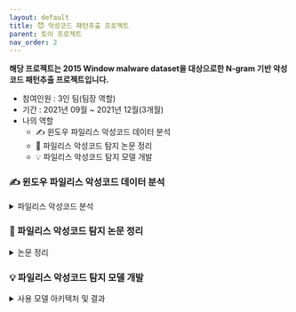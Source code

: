 ```yaml
---
layout: default
title: 😈 악성코드 패턴추출 프로젝트
parent: 토이 프로젝트
nav_order: 2
---
```


**해당 프로젝트는 2015 Window malware dataset을 대상으로한 N-gram 기반 악성코드 패턴추출 프로젝트입니다.**

* 참여인원 : 3인 팀(팀장 역할)
* 기간 : 2021년 09월 ~ 2021년 12월(3개월)
* 나의 역할
  * ✍️ 윈도우 파일리스 악성코드 데이터 분석
  * 📃 파일리스 악성코드 탐지 논문 정리
  * 💡 파일리스 악성코드 탐지 모델 개발

### ✍️ 윈도우 파일리스 악성코드 데이터 분석

<details><summary> 파일리스 악성코드 분석 </summary><div markdown="1">

윈도우에 악성코드가 **메모리**로 삽입되기 위해서는 대부분 Powershell 스크립트를 사용합니다.

**대부분의 탐지는 디스크를 분석하며 탐지**하기에, 메모리상에서만 존재하는 악성코드를 잡기란 쉽지 않습니다.

따라서 우리는 애초에 메모리에 삽입되는 스크립트를 잡아야 하는것이죠!

![p1](../../../assets/img/malware/4.png)

위에서 보이는 Stage는 파일리스 악성코드의 공격 Stage 입니다. 메모리에 악성코드 스크립트가 삽입되기까지 Stage 1,2 에서 우회를 하고 최종적으로 Stage 3에서 실행되죠. 

이러한 공격방법에서는 공격자는 Powershell 을 많이 사용합니다. **Powershell 이 권한획득/우회 에 있어 매우 강력**하기 때문이죠!

![p1](../../../assets/img/malware/5.png)

아래는 WMI 를 통한 파일리스 악성코드 실행 순서입니다.

![p1](../../../assets/img/malware/6.png)
![p1](../../../assets/img/malware/7.png)
![p1](../../../assets/img/malware/8.png)
![p1](../../../assets/img/malware/9.png)
![p1](../../../assets/img/malware/10.png)
![p1](../../../assets/img/malware/11.png)
![p1](../../../assets/img/malware/12.png)
![p1](../../../assets/img/malware/13.png)
![p1](../../../assets/img/malware/14.png)

위의 과정을 지나면 아래와 같이 윈도우 시스템 프로퍼티에다가 스크립트가 박힙니다. 

이를 통해 공격자는 **백도어**를 쉽게 구성할 수 있어요.

![p1](../../../assets/img/malware/15.png)

그래서 종합해보면, 아래와 같이 종합해볼 수 있어요.

![p1](../../../assets/img/malware/16.png)

파일리스는 권한획득/우회 가 쉬운 PowershellScript 를 통해 들어오며, 난독화를 거쳐, 윈도우 기본 라이브러리인 WMI 에 접근합니다. 이 WMI 를 통해 공격자는 시스템이 재부팅될 때 공격 스크립트를 자동으로 실행시킬 수 있어요(이를 지속성-Persistance 라고 합니다).

</div></details>

### 📃 파일리스 악성코드 탐지 논문 정리

<details><summary> 논문 정리 </summary><div markdown="1">

현재(2021년 9월) 눈여겨볼 논문들은 총 **8개**로 아래와 같이 정리해보았습니다.

![p1](../../../assets/img/malware/18.png)

이 때 같은 데이터셋을 가지고 탐지하는 모델끼리 비교하는 것이 모델성능을 비교하기에 좋습니다.

따라서 **Pulling Back the certain on EncodedCommand PowerShell Attacks** 이라는 기술문서의 데이터셋을 공통적으로 처리하는 모델 5가지를 비교하려고 합니다(그 중 대표되는 논문인 AST-Based Deep Learning for Detecting Malicious PowerShell 만 기술하겠습니다. 더 구체적인 내용들은 다음 링크를 확인해주세요! [파일리스 악성코드 분석 자료](https://ghkdqhrbals.github.io/assets/img/golang/study-powershell-malware.pdf)).

<details><summary> AST-Based Deep Learning for Detecting Malicious PowerShell 논문 정리 </summary><div markdown="1">

먼저 **데이터셋 정제단계**입니다. 아래와 같이 AST(Abstract Syntax Tree) 로 스크립트를 정제합니다.
![p1](../../../assets/img/malware/20.png)

이후에 정제된 AST를 가지고 RF(레인포스 모델)로 가기전에 아래와 같이 벡터화를 시켜야해요. 여기서 단순히 원-핫으로 각각의 AST 노드들을 인코딩하기에는 악성코드가 가지는 특성을 가지지 못하겠죠? **원-핫은 서로 연관관계를 벡터만 봤을 때 알 수 없기 때문이죠**.
![p1](../../../assets/img/malware/21.png)

**이 논문이 가지는 고유특성이 아래에서 드러납니다**. 얘네는 코드간의 연관관계를 가지는 벡터를 직접 커스터마이징 했어요. Type들은 AST 노드들이구요. AST 노드 간 연관관계를 tanh 로 임의특성을 넣어주고, Weight를 `자식노드의 자식개수`/`부모노드의 자식개수` 에 영향받도록 설정하였습니다. 
![p1](../../../assets/img/malware/22.png)

만약 위의 예시처럼 AST 노드가 구성된다면 아래와 같이 벡터를 구할 수 있겟죠?
![p1](../../../assets/img/malware/23.png)

여기서 cost function을 구성할 때, 아래와 같이 `||vec(p)-vec'(p)||^2`로 구하게 된다면 `d`는 0에 빠르게 수렴하게 됩니다. 즉, overfitting된다는 얘기이죠.
![p1](../../../assets/img/malware/24.png)

그래서 L2 norm 을 적용시켜서 오버피팅을 아래와 같이 막게 됩니다.
![p1](../../../assets/img/malware/25.png)

아래와 같이 AST 노드의 특성이 구별됨과 동시에 서로의 연관관계를 알 수 있죠?
![p1](../../../assets/img/malware/26.png)

결론적으로 레인포스 모델 적용 후, Confusion 매트릭스 확인해보면 아래와 같은 결과가 도출됩니다.
![p1](../../../assets/img/malware/27.png)

아쉬운 점은 데이터셋 편향에 대한 처리(예로 Duplication으로 복제시키는 방법)가 부족했습니다. 또한 SET 탐지 결과가 ShellCode Inject로 나오는 것과 같이 성능또한 부족했습니다.

</div></details>

</div></details>



### 💡 파일리스 악성코드 탐지 모델 개발

<details><summary> 사용 모델 아키텍처 및 결과 </summary><div markdown="1">

## N-gram 기반 악성코드 대표 특성 도출
  * step 1 : Malware assembly file에서 .text section의 opcode를 추출합니다
  * step 2 : 1-gram부터 9-gram까지 opcode pattern의 빈도수를 추출합니다
  * step 3 : 유형별 악성코드 파일에서 opcode pattern이 나타나는 비율 측정 후, 다른 유형과 차이를 가지는 대표 opcode pattern 추출합니다

![p1](../../../assets/img/etc/1.png)

## 결과
혹시 모를 라이센스 문제로 일정 부분만 표시하겠습니다.
![p1](../../../assets/img/etc/2.png)

</div></details>